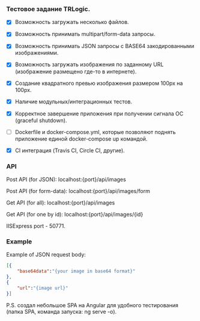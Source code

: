 ### Тестовое задание TRLogic.

- [x] Возможность загружать несколько файлов.
- [x] Возможность принимать multipart/form-data запросы.
- [x] Возможность принимать JSON запросы с BASE64 закодированными изображениями.
- [x] Возможность загружать изображения по заданному URL (изображение размещено где-то в интернете).
- [x] Создание квадратного превью изображения размером 100px на 100px.
- [x] Наличие модульных/интеграционных тестов.

- [x] Корректное завершение приложения при получении сигнала ОС (graceful shutdown).
- [ ] Dockerfile и docker-compose.yml, которые позволяют поднять приложение единой docker-compose up командой.
- [x] CI интеграция (Travis CI, Circle CI, другие).

### API
Post API (for JSON): localhost:{port}/api/images

Post API (for form-data): localhost:{port}/api/images/form


Get API (for all): localhost:{port}/api/images

Get API (for one by id): localhost:{port}/api/images/{id}

IISExpress port - 50771.

### Example
Example of JSON request body:
```json
[{
    "base64data":"{your image in base64 format}"
},
{
    "url":"{image url}"
}]
```

P.S. создал небольшое SPA на Angular для удобного тестирования (папка SPA, команда запуска: ng serve -o).
